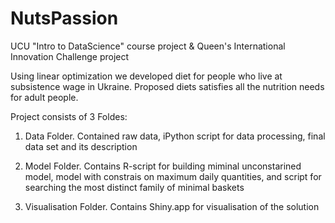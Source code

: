 # NutsPassion
UCU "Intro to DataScience" course project & Queen's International Innovation Challenge project

Using linear optimization we developed diet for people who live at subsistence wage in Ukraine. Proposed diets satisfies all the nutrition needs for adult people.

Project consists of 3 Foldes:
1) Data Folder. Contained raw data, iPython script for data processing, final data set and its description

2) Model Folder.
Contains R-script for building miminal unconstarined model, model with constrais on maximum daily quantities, and script for searching the most distinct family of minimal baskets

3) Visualisation Folder.
Contains Shiny.app for visualisation of the solution


